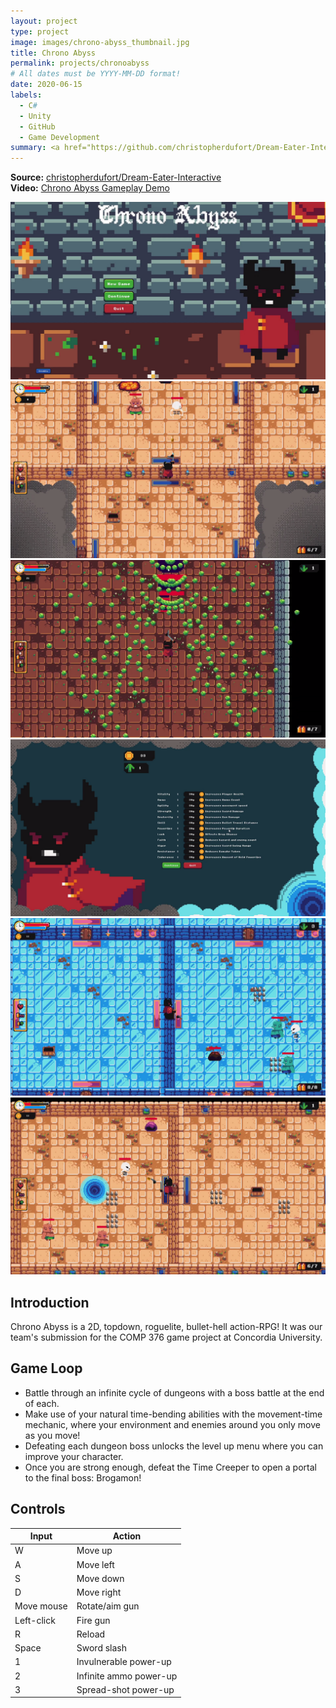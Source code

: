 ```yaml
---
layout: project
type: project
image: images/chrono-abyss_thumbnail.jpg
title: Chrono Abyss
permalink: projects/chronoabyss
# All dates must be YYYY-MM-DD format!
date: 2020-06-15
labels:
  - C#
  - Unity
  - GitHub
  - Game Development
summary: <a href="https://github.com/christopherdufort/Dream-Eater-Interactive"><i class="large github icon"></i></a><a href="https://www.youtube.com/watch?v=_nvECaCOx4Y"><i class="large youtube icon "></i></a>A 2D top-down action-RPG with a movement-based time mechanic and endless dungeons.
---
```

**Source:** <a href="https://github.com/christopherdufort/Dream-Eater-Interactive"><i class="large github icon"></i>christopherdufort/Dream-Eater-Interactive</a>  
**Video:** <a href="https://www.youtube.com/watch?v=_nvECaCOx4Y"><i class="large youtube icon "></i>Chrono Abyss Gameplay Demo</a>  

<div class="ui medium rounded images">
  <img class="ui image" src="../images/chrono/chrono1.png">
  <img class="ui image" src="../images/chrono/chrono2.png">
  <img class="ui image" src="../images/chrono/chrono3.png">
  <img class="ui image" src="../images/chrono/chrono4.png">
  <img class="ui image" src="../images/chrono/chrono5.png">
   <img class="ui image" src="../images/chrono/chrono6.png">
</div>

## Introduction
Chrono Abyss is a 2D, topdown, roguelite, bullet-hell action-RPG! It was our team's submission for the COMP 376 game project at Concordia University.  

## Game Loop
* Battle through an infinite cycle of dungeons with a boss battle at the end of each. 
* Make use of your natural time-bending abilities with the movement-time mechanic, where your environment and enemies around you only move as you move! 
* Defeating each dungeon boss unlocks the level up menu where you can improve your character. 
* Once you are strong enough, defeat the Time Creeper to open a portal to the final boss: Brogamon!

## Controls
| Input      | Action                 |
|------------|------------------------|
| W          | Move up                |
| A          | Move left              |
| S          | Move down              |
| D          | Move right             |
| Move mouse | Rotate/aim gun         |
| Left-click | Fire gun               |
| R          | Reload                 |
| Space      | Sword slash            |
| 1          | Invulnerable power-up  |
| 2          | Infinite ammo power-up |
| 3          | Spread-shot power-up   |

  
